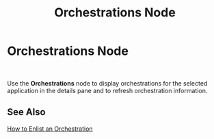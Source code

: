 ﻿---
title: Orchestrations Node
TOCTitle: Orchestrations Node
ms:assetid: 83ffd13a-9ae1-4862-b070-474de220b41a
ms:mtpsurl: https://msdn.microsoft.com/library/Aa561147(v=BTS.80)
ms:contentKeyID: 51529365
ms.date: 08/30/2017
mtps_version: v=BTS.80
f1_keywords:
- bts10.admin.node.orchestrations
---

# Orchestrations Node

 

Use the **Orchestrations** node to display orchestrations for the selected application in the details pane and to refresh orchestration information.

## See Also

[How to Enlist an Orchestration](https://msdn.microsoft.com/library/aa578153\(v=bts.80\))

